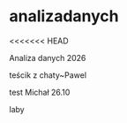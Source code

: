 # analizadanych
<<<<<<<
HEAD

Analiza danych 2026

teścik z chaty~Pawel

test Michał 26.10

laby
>>>>>>>